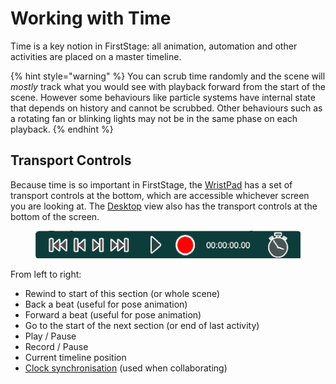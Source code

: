 # Working with Time

Time is a key notion in FirstStage: all animation, automation and other activities are placed on a master timeline.

{% hint style="warning" %}
You can scrub time randomly and the scene will _mostly_ track what you would see with playback forward from the start of the scene. However some behaviours like particle systems have internal state that depends on history and cannot be scrubbed. Other behaviours such as a rotating fan or blinking lights may not be in the same phase on each playback.
{% endhint %}

## Transport Controls

Because time is so important in FirstStage, the [WristPad](../wristpad/) has a set of transport controls at the bottom, which are accessible whichever screen you are looking at. The [Desktop](../using-firststage-on-the-desktop.md) view also has the transport controls at the bottom of the screen.&#x20;

<figure><img src="../../.gitbook/assets/transport controls.png" alt=""><figcaption></figcaption></figure>

From left to right:

* Rewind to start of this section (or whole scene)
* Back a beat (useful for pose animation)
* Forward a beat (useful for pose animation)
* Go to the start of the next section (or end of last activity)
* Play / Pause
* Record / Pause
* Current timeline position
* [Clock synchronisation](../collaboration/#synchronise-clocks) (used when collaborating)

